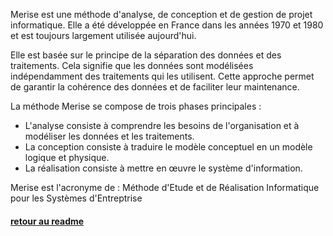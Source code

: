 Merise est une méthode d'analyse, de conception et de gestion de projet informatique. Elle a été développée en France dans les années 1970 et 1980 et est toujours largement utilisée aujourd'hui.

Elle est basée sur le principe de la séparation des données et des traitements. Cela signifie que les données sont modélisées indépendamment des traitements qui les utilisent. Cette approche permet de garantir la cohérence des données et de faciliter leur maintenance.

La méthode Merise se compose de trois phases principales :

   - L'analyse consiste à comprendre les besoins de l'organisation et à modéliser les données et les traitements. 
   - La conception consiste à traduire le modèle conceptuel en un modèle logique et physique. 
   - La réalisation consiste à mettre en œuvre le système d'information.


Merise est l'acronyme de :
Méthode d'Etude et de Réalisation Informatique pour les Systèmes d'Entreptrise

#### [retour au readme](/README.md)